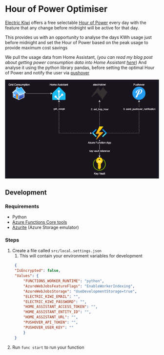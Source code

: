 # Hour of Power Optimiser

[Electric Kiwi](https://www.electrickiwi.co.nz/) offers a free selectable [Hour of Power](https://www.electrickiwi.co.nz/power/hour-of-power) every day with the feature that any change before midnight will be active for that day.

This provides us with an opportunity to analyse the days KWh usage just before midnight and set the Hour of Power based on the peak usage to provide maximum cost savings

We pull the usage data from Home Assistant, (*you can read my blog post about getting power consumption data into Home Assistant [here](https://blog.malleynet.xyz/posts/electrickiwi/part1/)*) And analyse it using the python library pandas, before setting the optimal Hour of Power and notify the user via [pushover](https://pushover.net/) 

![](./docs/diagram.png)

## Development

### Requirements

- Python
- [Azure Functions Core tools](https://learn.microsoft.com/en-us/azure/azure-functions/functions-run-local?tabs=macos%2Cisolated-process%2Cnode-v4%2Cpython-v2%2Chttp-trigger%2Ccontainer-apps&pivots=programming-language-python)
- [Azurite](https://learn.microsoft.com/en-us/azure/storage/common/storage-use-azurite?tabs=visual-studio-code%2Cblob-storage) (Azure Storage emulator)

### Steps
1. Create a file called `src/local.settings.json`
   1. This will contain your environment variables for development
   ```json
    {
    "IsEncrypted": false,
    "Values": {
        "FUNCTIONS_WORKER_RUNTIME": "python",
        "AzureWebJobsFeatureFlags": "EnableWorkerIndexing",
        "AzureWebJobsStorage": "UseDevelopmentStorage=true",
        "ELECTRIC_KIWI_EMAIL": "",
        "ELECTRIC_KIWI_PASSWORD": "",
        "HOME_ASSISTANT_ACCESS_TOKEN": "",
        "HOME_ASSISTANT_ENTITY_ID": "",
        "HOME_ASSISTANT_URL": "",
        "PUSHOVER_API_TOKEN": "",
        "PUSHOVER_USER_KEY": ""
        }
    }
   ```
2. Run `func start` to run your function